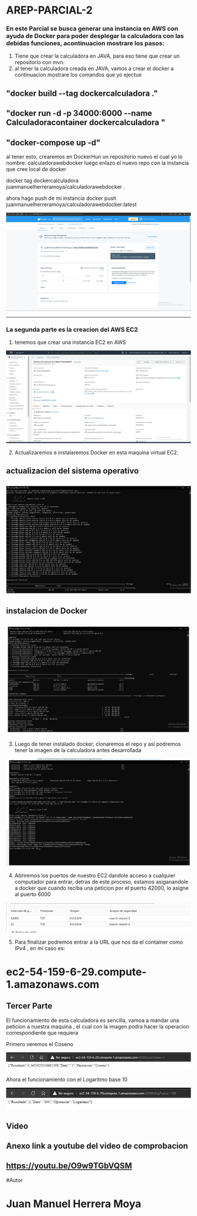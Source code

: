 # AREP-PARCIAL-2
### En este Parcial se busca generar una instancia en AWS con ayuda de Docker para poder desplegar la calculadora con las debidas funciones, acontinuacion mostrare los pasos:

1. Tiene que crear la calculadora en JAVA, para eso tiene que crear un repositorio con mvn. 
2. al tener la calculadora creada en JAVA, vamos a crear el docker a continuacion mostrare los comandos que yo ejectue

"docker build --tag dockercalculadora ."
---------------------------------------
"docker run -d -p 34000:6000 --name Calculadoracontainer dockercalculadora "
---------------------------------------
"docker-compose up -d"
---------------------------------------

al tener esto, crearemos en DockerHun un repositorio nuevo el cual yo lo nombre: calculadorawebdocker
luego enlazo el nuevo repo con la instancia que cree local de docker

docker tag dockercalculadora juanmanuelherreramoya/calculadorawebdocker .

ahora hago push de mi instancia 
docker push juanmanuelherreramoya/calculadorawebdocker:latest

![](imagenes/DockerHub.png)

--------------------------------------
### La segunda parte es la creacion del AWS EC2 

1. tenemos que crear una instancia EC2 en AWS 

![](imagenes/intancia.png)

2. Actualizaremos e instalaremos Docker en esta maquina virtual EC2.

actualizacion del sistema operativo
---------------------------------
![](imagenes/actualizacionec2.png)
-----------------------------------
instalacion de Docker 
----------------------------------
![](imagenes/instalaciondockerec2.png)
----------------------------------

3. Luego de tener instalado docker, clonaremos el repo y asi podremos tener la imagen de la calculadora antes desarrollada

![](imagenes/finec2.png)

4. Abriremos los puertos de nuestro EC2 dandole acceso a cualquier computador para entrar, detras de este proceso, estamos asiganandole a docker que cuando reciba una peticion por el puerto 42000, lo asigne al puerto 6000

![](imagenes/puertosAbiertosec2.png)

5. Para finalizar podremos entrar a la URL que nos da el container como IPv4 , en mi caso es:

# ec2-54-159-6-29.compute-1.amazonaws.com

## Tercer Parte

El funcionamiento de esta calculadora es sencilla, vamoa a mandar una peticion a nuestra maquina , el cual con la imagen podra hacer la operacion correspondiente que requiera

Primero veremos el Coseno 

![](imagenes/coseno.png)

Ahora el funcionamiento con el Logaritmo base 10

![](imagenes/logaritmo.png)

## Video

Anexo link a youtube del video de comprobacion 
-------------------------------
https://youtu.be/O9w9TGbVQSM
------------------------------


#Autor
# Juan Manuel Herrera Moya 





